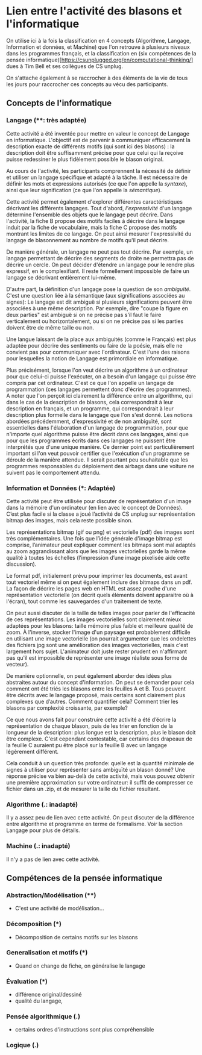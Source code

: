 # Lien entre l'activité des blasons et l'informatique

On utilise ici à la fois la classification en 4 concepts (Algorithme,
Langage, Information et données, et Machine) que l'on retrouve à
plusieurs niveaux dans les programmes français, et la classification
en (six compétences de la pensée informatique)[https://csunplugged.org/en/computational-thinking/]
dues à Tim Bell et ses collègues de CS unplug.

On s'attache également à se raccrocher à des éléments de la vie de
tous les jours pour raccrocher ces concepts au vécu des participants.

## Concepts de l'informatique

### Langage (\*\*: très adaptée)

Cette activité a été inventée pour mettre en valeur le concept de
Langage en informatique. L'objectif est de parvenir à communiquer
efficacement la description exacte de différents motifs (qui sont ici
des blasons) : la description doit être suffisamment précise pour que
celui qui la reçoive puisse redessiner le plus fidèlement possible le
blason original. 

Au cours de l'activité, les participants comprennent la nécessité de
définir et utiliser un langage spécifique et adapté à la tâche. Il est
nécessaire de définir les mots et expressions autorisés (ce que l'on
appelle la *syntaxe*), ainsi que leur signification (ce que l'on
appelle la *sémantique*).
 	
Cette activité permet également d'explorer différentes
caractéristiques décrivant les différents langages.  Tout d'abord,
*l'expressivité* d'un langage détermine l'ensemble des objets que le
langage peut décrire. Dans l'activité, la fiche B propose des motifs
faciles à décrire dans le langage induit par la fiche de vocabulaire,
mais la fiche C propose des motifs montrant les limites de ce langage.
On peut ainsi mesurer l'expressivité du langage de blasonnement au
nombre de motifs qu'il peut décrire.

De manière générale, un langage ne peut pas tout décrire. Par exemple,
un langage permettant de décrire des segments de droite ne permettra
pas de décrire un cercle. On peut décider d'étendre un langage pour le
rendre plus expressif, en le complexifiant. Il reste formellement
impossible de faire un langage se décrivant entièrement lui-même.
 	
D'autre part, la définition d'un langage pose la question de son
*ambiguïté*. C'est une question liée à la sémantique (aux
significations associées au signes): Le langage est dit ambiguë si
plusieurs significations peuvent être associées à une même
description. Par exemple, dire "coupe la figure en deux parties" est
ambiguë si on ne précise pas s'il faut le faire verticalement ou
horizontalement, ou si on ne précise pas si les parties doivent être
de même taille ou non.

Une langue laissant de la place aux ambiguités (comme le Français) est
plus adaptée pour décrire des sentiments ou faire de la poésie, mais
elle ne convient pas pour communiquer avec l'ordinateur. C'est l'une
des raisons pour lesquelles la notion de Langage est primordiale en
informatique.

Plus précisément, lorsque l'on veut décrire un algorithme à un
ordinateur pour que celui-ci puisse l'exécuter, on a besoin d'un
langage qui puisse être compris par cet ordinateur. C'est ce que l'on
appelle un langage de programmation (ces langages permettent donc
d'écrire des programmes). A noter que l'on perçoit ici clairement la
différence entre un algorithme, qui dans le cas de la description de
blasons, cela correspondrait à leur description en français, et un
programme, qui correspondrait à leur description plus formelle dans le
langage que l'on s'est donné. Les notions abordées précédemment,
d'expressivité et de non ambiguïté, sont essentielles dans
l'élaboration d'un langage de programmation, pour que n'importe quel
algorithme puisse être décrit dans ces langages, ainsi que pour que
les programmes écrits dans ces langages ne puissent être interprétés
que d'une unique manière. Ce dernier point est particulièrement
important si l'on veut pouvoir certifier que l'exécution d'un
programme se déroule de la manière attendue. Il serait pourtant peu
souhaitable que les programmes responsables du déploiement  des
airbags dans une voiture ne suivent pas le comportement attendu.

### Information et Données (\*: Adaptée)

Cette activité peut être utilisée pour discuter de représentation d'un
image dans la mémoire d'un ordinateur (en lien avec le concept de
Données). C’est plus facile si la classe a joué l’activité de CS
unplug sur représentation bitmap des images, mais cela reste possible
sinon.

Les représentations bitmap (gif ou png) et vectorielle (pdf) des
images sont très complémentaires. Une fois que l’idée générale d'image
bitmap est comprise, l’animateur peut expliquer comment les bitmaps
sont mal adaptés au zoom aggrandissant alors que les images
vectorielles garde la même qualité à toutes les échelles (l’impression
d’une image pixelisée aide cette discussion).

Le format pdf, initialement prévu pour imprimer les documents, est
avant tout vectoriel même si on peut également inclure des bitmaps
dans un pdf. La façon de décrire les pages web en HTML est assez
proche d'une représentation vectorielle (on décrit quels éléments
doivent apparaitre où à l'écran), tout comme les sauvegardes d'un
traitement de texte.

On peut aussi discuter de la taille de telles images pour parler de
l'efficacité de ces représentations. Les images vectorielles sont
clairement mieux adaptées pour les blasons: taille mémoire plus faible
et meilleure qualité de zoom. À l'inverse, stocker l'image d'un
paysage est probablement difficile en utilisant une image vectorielle
(on pourrait argumenter que les ondelettes des fichiers jpg sont une
amélioration des images vectorielles, mais c'est largement hors sujet.
L'animateur doit juste rester prudent en n'affirmant pas qu'il est
impossible de représenter une image réaliste sous forme de vecteur).


De manière optionnelle, on peut également aborder des idées plus
abstraites autour du concept d'information. On peut se demander pour
cela comment ont été triés les blasons entre les feuilles A et B. Tous
peuvent être décrits avec le langage proposé, mais certains sont
clairement plus complexes que d’autres. Comment quantifier cela?
Comment trier les blasons par complexité croissante, par exemple?

Ce que nous avons fait pour construire cette activité a été d’écrire
la représentation de chaque blason, puis de les trier en fonction de
la longueur de la description: plus longue est la description, plus le
blason doit être complexe. C'est cependant contestable, car certains
des drapeaux de la feuille C auraient pu être placé sur la feuille B
avec un langage légèrement différent.

Cela conduit à un question très profonde: quelle est la quantité
minimale de signes à utiliser pour représenter sans ambiguïté un
blason donné? Une réponse précise va bien au-delà de cette activité,
mais vous pouvez obtenir une première approximation sur votre
ordinateur: il suffit de compresser ce fichier dans un .zip, et de
mesurer la taille du fichier resultant.

### Algorithme (.: inadapté)

Il y a assez peu de lien avec cette activité. On peut discuter de la
différence entre algorithme et programme en terme de formalisme. Voir
la section Langage pour plus de détails.
 
### Machine (.: inadapté)

Il n'y a pas de lien avec cette activité.
 
## Compétences de la pensée informatique

### Abstraction/Modélisation (\*\*)
* C'est une activité de modélisation...
	
### Décomposition (\*)
* Décomposition de certains motifs sur les blasons

### Generalisation et motifs (\*)
* Quand on change de fiche, on généralise le langage
	
### Évaluation (\*)
* différence original/dessiné
* qualité du langage, 
	
### Pensée algorithmique (.)
* certains ordres d'instructions sont plus compréhensible
	
### Logique (.)

